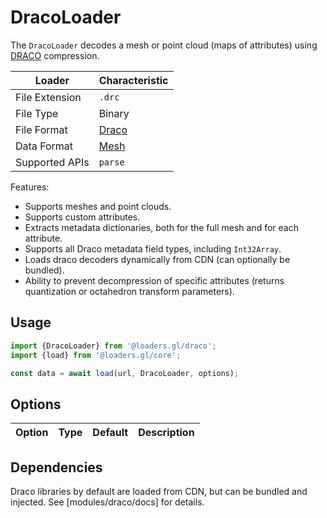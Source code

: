# DracoLoader

The `DracoLoader` decodes a mesh or point cloud (maps of attributes) using [DRACO](https://google.github.io/draco/) compression.

| Loader         | Characteristic                               |
| -------------- | -------------------------------------------- |
| File Extension | `.drc`                                       |
| File Type      | Binary                                       |
| File Format    | [Draco](https://google.github.io/draco/)     |
| Data Format    | [Mesh](docs/specifications/category-mesh) |
| Supported APIs | `parse`                                      |

Features:

- Supports meshes and point clouds.
- Supports custom attributes.
- Extracts metadata dictionaries, both for the full mesh and for each attribute.
- Supports all Draco metadata field types, including `Int32Array`.
- Loads draco decoders dynamically from CDN (can optionally be bundled).
- Ability to prevent decompression of specific attributes (returns quantization or octahedron transform parameters).

## Usage

```js
import {DracoLoader} from '@loaders.gl/draco';
import {load} from '@loaders.gl/core';

const data = await load(url, DracoLoader, options);
```

## Options

| Option | Type | Default | Description |
| ------ | ---- | ------- | ----------- |

## Dependencies

Draco libraries by default are loaded from CDN, but can be bundled and injected. See [modules/draco/docs] for details.
